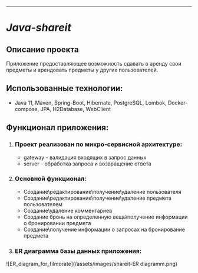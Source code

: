 ---

# *Java-shareit*

Описание проекта
-
Приложение предоставляющее возможность сдавать в аренду свои предметы и арендовать предметы у других пользователей.

Использованные технологии:
-

- Java 11, Maven, Spring-Boot, Hibernate, PostgreSQL, Lombok, Docker-compose, JPA, H2Database, WebClient

Функционал приложения:
-

1. ### Проект реализован по микро-сервисной архитектуре:
    * gateway - валидация входящих в запрос данных
    * server - обработка запроса и возвращение ответа

2. ### Основной функционал:

    * Создание\редактирование\получение\удаление пользователя
    * Создание\редактирование\получение\удаление предмета пользователем
    * Cоздание\удаление комментариев
    * Создание бронь на определенную вещь\получение информации о бронировании предмета
    * Cоздание\получение информации о запросах на бронирование предмета

3. ### ER диаграмма базы данных приложения:
![ER_diagram_for_filmorate](/assets/images/shareit-ER diagramm.png)